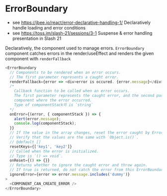 # ErrorBoundary

- see https://jbee.io/react/error-declarative-handling-1/ Declaratively handle loading and error conditions
- see https://toss.im/slash-21/sessions/3-1 Suspense & error handling presentation in Slash 21

Declaratively, the component used to manage errors.
`ErrorBoundary` component catches errors in the render/useEffect and renders the given component with `renderFallback`

```typescript
<ErrorBoundary
  // Components to be rendered when an error occurs.
  // The first parameter represents a caught error.
  renderFallback={error => <div>error is occured. {error.message}</div>}
  /*
    Callback function to be called when an error occurs.
    The first parameter represents the caught error, and the second parameter represents the stack of the
    component where the error occurred.
    Type of componentStack의 is `string`
  */
  onError={(error, { componentStack }) => {
    alert(error.message);
    console.log(componentStack);
  }}
  // If the value in the array changes, reset the error caught by ErrorBoundary.
  // Verify that the values are the same with `Object.is()`.
  // @default []
  resetKeys={['key1', 'key2']}
  // Called when the error is initialized.
  // Type is `() => void`.
  onReset={() => {}}
  // Returns whether to ignore the caught error and throw again.
  // If true is returned, do not catch the error from this ErrorBoundary and throw it.
  ignoreError={error => error.message.includes('dummy')}
>
  <COMPONENT_CAN_CREATE_ERROR />
</ErrorBoundary>
```
